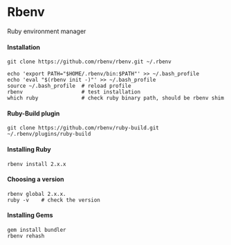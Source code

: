 Rbenv
=====

Ruby environment manager

#### Installation

	git clone https://github.com/rbenv/rbenv.git ~/.rbenv

	echo 'export PATH="$HOME/.rbenv/bin:$PATH"' >> ~/.bash_profile
	echo 'eval "$(rbenv init -)"' >> ~/.bash_profile
	source ~/.bash_profile  # reload profile 
	rbenv                   # test installation 
	which ruby              # check ruby binary path, should be rbenv shim


#### Ruby-Build plugin

	git clone https://github.com/rbenv/ruby-build.git ~/.rbenv/plugins/ruby-build


#### Installing Ruby

	rbenv install 2.x.x


#### Choosing a version

	rbenv global 2.x.x.
	ruby -v    # check the version


#### Installing Gems

	gem install bundler
	rbenv rehash